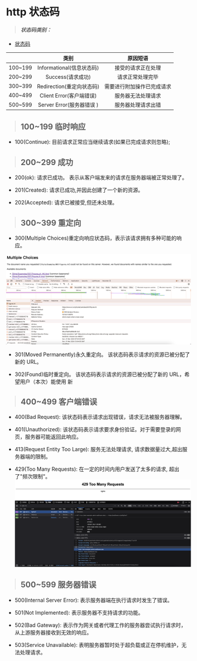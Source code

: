 # http 状态码

> #### _状态码类别：_

- [状态码](https://developer.mozilla.org/zh-CN/docs/Web/HTTP/Status/100)

|         |           类别            |          原因短语          |
| ------- | :-----------------------: | :------------------------: |
| 100~199 | Informational(信息状态码) |     接受的请求正在处理     |
| 200~299 |     Success(请求成功)     |      请求正常处理完毕      |
| 300~399 | Redirection(重定向状态码) | 需要进行附加操作已完成请求 |
| 400~499 | Client Error(客户端错误)  |     服务器无法处理请求     |
| 500~599 | Server Error(服务器错误 ) |     服务器处理请求出错     |

> ## **100~199 临时响应**

- 100(Continue): 目前请求正常应当继续请求(如果已完成请求则忽略);

> ## **200~299 成功**

- 200(ok): 请求已成功。 表示从客户端发来的请求在服务器端被正常处理了。

- 201(Created): 请求已成功,并因此创建了一个新的资源。

- 202(Accepted): 请求已被接受,但还未处理。

> ## **300~399 重定向**

- 300(Multiple Choices)重定向响应状态码，表示该请求拥有多种可能的响应。

![300](./images/WechatIMG244.jpg)

- 301(Moved Permanently)永久重定向。 该状态码表示请求的资源已被分配了新的 URL。

- 302(Found)临时重定向。 该状态码表示请求的资源已被分配了新的 URL，希望用户（本次）能使用 新

> ## **400~499 客户端错误**

- 400(Bad Request): 该状态码表示请求出现错误，请求无法被服务器理解。

- 401(Unauthorized): 该状态码表示请求要求身份验证。对于需要登录的网页，服务器可能返回此响应。

- 413(Request Entity Too Large): 服务无法处理请求, 请求数据量过大,超出服务器端的限制。

- 429(Too Many Requests): 在一定的时间内用户发送了太多的请求, 超出了"频次限制"。
  ![429](./images/429.jpg)

> ## **500~599 服务器错误**

- 500(Internal Server Error): 表示服务器端在执行请求时发生了错误。

- 501(Not Implemented): 表示服务器不支持请求的功能。

- 502(Bad Gateway): 表示作为网关或者代理工作的服务器尝试执行请求时，从上游服务器接收到无效的响应。

- 503(Service Unavailable): 表明服务器暂时处于超负载或正在停机维护，无法处理请求。

<!-- - 504(Gateway Timeout): 该状态码表示作为网关或者代理工作的服务器尝试执行请求时，未能从上游服务器接收到响应。 -->

<!-- - 505(HTTP Version Not Supported): 该状态码表示服务器不支持请求中使用的 HTTP 协议版本。 -->

<!-- - 506(Variant Also Negotiates): 该状态码表示服务器存在内部配置错误：被请求的变体有配置中 未被通知，无法处理。 -->

<!-- - 507(Insufficient Storage): 该状态码表示服务器无法存储完成请求所必须的内容。 -->

<!-- - 508(Loop Detected): 该状态码表示服务器在处理请求时陷入死循环。 -->

<!-- - 509(Bandwidth Limit Exceeded): 该状态码表示服务器达到带宽限制。 -->

<!-- - 510(Not Extended): 该状态码表示获取资源所需要的策略并没有没满足。 -->

<!-- - 511(Network Authentication Required): 该状态码表示客户端需要进行身份验证才能获得网络访问权限。 -->
